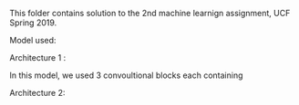 This folder contains solution to the 2nd machine learnign assignment, UCF Spring 2019.


Model used:



Architecture 1 :


In this model, we used 3 convoultional blocks each containing



Architecture 2:
